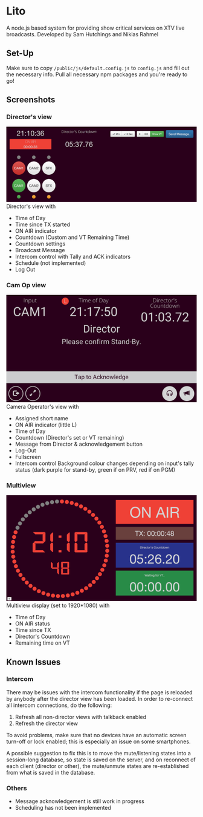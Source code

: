 # Lito
A node.js based system for providing show critical services on XTV live broadcasts.
Developed by Sam Hutchings and Niklas Rahmel

## Set-Up
Make sure to copy `/public/js/default.config.js` to `config.js` and fill out the necessary info.
Pull all necessary npm packages and you're ready to go!

## Screenshots
### Director's view
![Screenshot](/screenshots/director_view.png?raw=true)
Director's view with
* Time of Day
* Time since TX started
* ON AIR indicator
* Countdown (Custom and VT Remaining Time)
* Countdown settings
* Broadcast Message
* Intercom control with Tally and ACK indicators
* Schedule (not implemented)
* Log Out

### Cam Op view
![Screenshot](/screenshots/camera_view_message.png?raw=true)
Camera Operator's view with
* Assigned short name
* ON AIR indicator (little L)
* Time of Day
* Countdown (Director's set or VT remaining)
* Message from Director & acknowledgement button
* Log-Out
* Fullscreen
* Intercom control
Background colour changes depending on input's tally status (dark purple for stand-by, green if on PRV, red if on PGM)

### Multiview
![Screenshot](/screenshots/multiview.png?raw=true)
Multiview display (set to 1920*1080) with
* Time of Day
* ON AIR status
* Time since TX
* Director's Countdown
* Remaining time on VT

## Known Issues
### Intercom
There may be issues with the intercom functionality if the page is reloaded by anybody after the director view has been loaded.
In order to re-connect all intercom connections, do the following:

1. Refresh all non-director views with talkback enabled
2. Refresh the director view

To avoid problems, make sure that no devices have an automatic screen turn-off or lock enabled; this is especially an issue on some smartphones.

A possible suggestion to fix this is to move the mute/listening states into a session-long database, so state is saved on the server, and on reconnect of each client (director or other), the mute/unmute states are re-established from what is saved in the database.

### Others
* Message acknowledgement is still work in progress
* Scheduling has not been implemented

